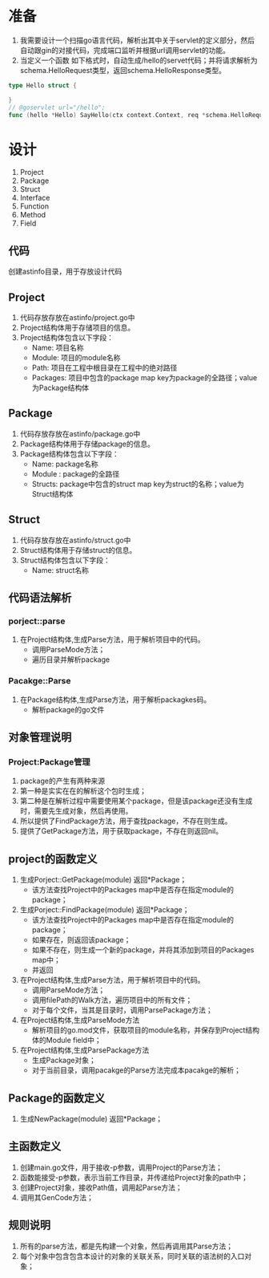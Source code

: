 # 准备
1. 我需要设计一个扫描go语言代码，解析出其中关于servlet的定义部分，然后自动跟gin的对接代码，完成端口监听并根据url调用servlet的功能。
2. 当定义一个函数 如下格式时，自动生成/hello的servet代码；并将请求解析为schema.HelloRequest类型，返回schema.HelloResponse类型。
```go
type Hello struct {

}
// @goservlet url="/hello";
func (hello *Hello) SayHello(ctx context.Context, req *schema.HelloRequest) (res schema.HelloResponse, err basic.Error) {
```
# 设计
1. Project
2. Package
3. Struct
4. Interface
5. Function
6. Method
7. Field

## 代码
创建astinfo目录，用于存放设计代码

## Project
1. 代码存放存放在astinfo/project.go中
2. Project结构体用于存储项目的信息。
3. Project结构体包含以下字段：
    - Name: 项目名称
    - Module: 项目的module名称
    - Path: 项目在工程中根目录在工程中的绝对路径
    - Packages: 项目中包含的package map key为package的全路径；value为Package结构体

## Package
1. 代码存放存放在astinfo/package.go中
2. Package结构体用于存储package的信息。
3. Package结构体包含以下字段：
    - Name: package名称
    - Module : package的全路径
    - Structs: package中包含的struct map key为struct的名称；value为Struct结构体


## Struct
1. 代码存放存放在astinfo/struct.go中
2. Struct结构体用于存储struct的信息。
3. Struct结构体包含以下字段：
    - Name: struct名称


## 代码语法解析
### porject::parse
1. 在Project结构体,生成Parse方法，用于解析项目中的代码。
    - 调用ParseMode方法；
    - 遍历目录并解析package
### Pacakge::Parse
1. 在Package结构体,生成Parse方法，用于解析packagkes码。
   - 解析package的go文件

## 对象管理说明
### Project:Package管理
1. package的产生有两种来源
2. 第一种是实实在在的解析这个包时生成； 
3. 第二种是在解析过程中需要使用某个package，但是该package还没有生成时，需要先生成对象，然后再使用。
4. 所以提供了FindPackage方法，用于查找package，不存在则生成。
5. 提供了GetPackage方法，用于获取package，不存在则返回nil。


## project的函数定义
1. 生成Porject::GetPackage(module) 返回*Package；
    - 该方法查找Project中的Packages map中是否存在指定module的package；
2. 生成Porject::FindPackage(module) 返回*Package；
    - 该方法查找Project中的Packages map中是否存在指定module的package；
    - 如果存在，则返回该package；
    - 如果不存在，则生成一个新的package，并将其添加到项目的Packages map中；
   - 并返回
3. 在Project结构体,生成Parse方法，用于解析项目中的代码。
    - 调用ParseMode方法；
    - 调用filePath的Walk方法，遍历项目中的所有文件；
    - 对于每个文件，当其是目录时，调用ParsePackage方法；
4. 在Project结构体,生成ParseMode方法
   - 解析项目的go.mod文件，获取项目的module名称，并保存到Project结构体的Module field中；
5. 在Project结构体,生成ParsePackage方法
   - 生成Package对象；
   - 对于当前目录，调用pacakge的Parse方法完成本pacakge的解析；

## Package的函数定义
1.  生成NewPackage(module) 返回*Package；


## 主函数定义
1. 创建main.go文件，用于接收-p参数，调用Project的Parse方法；
2. 函数能接受-p参数，表示当前工作目录，并传递给Project对象的path中；
3. 创建Project对象，接收Path值，调用起Parse方法；
4. 调用其GenCode方法；
    
## 规则说明
1. 所有的parse方法，都是先构建一个对象，然后再调用其Parse方法；
2. 每个对象中包含包含本设计的对象的关联关系，同时关联的语法树的入口对象；




